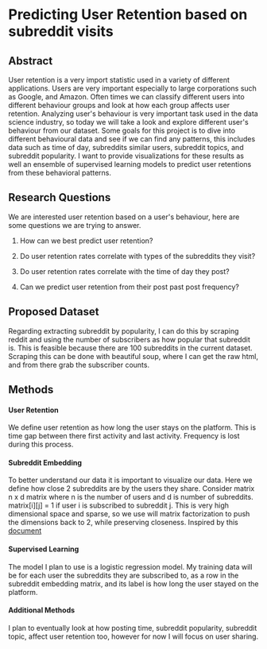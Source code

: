 # Predicting User Retention based on subreddit visits

##  Abstract
User retention is a very import statistic used in a variety of different applications.
Users are very important especially to large corporations such as Google, and Amazon.
Often times we can classify different users into different behaviour groups and look
at how each group affects user retention. Analyzing user's behaviour is very important
task used in the data science industry, so today we will take a look and explore
different user's behaviour from our dataset. Some goals for this project is to
dive into different behavioural data and see if we can find any patterns, this includes
data such as time of day, subreddits similar users, subreddit
topics, and subreddit popularity. I want to provide visualizations for these results 
as well an ensemble of supervised learning models to predict user retentions 
from these behavioral patterns.

## Research Questions

We are interested user retention based on a user's behaviour, here are some questions
we are trying to answer.

1. How can we best predict user retention?

2. Do user retention rates correlate with types of the subreddits they visit?

3. Do user retention rates correlate with the time of day they post?

4. Can we predict user retention from their post past post frequency?

## Proposed Dataset

Regarding extracting subreddit by popularity, I can do this by scraping reddit
and using the number of subscribers as how popular that subreddit is. This is feasible
because there are 100 subreddits in the current dataset. Scraping this can be done with
beautiful soup, where I can get the raw html, and from there grab the subscriber counts.

## Methods

#### User Retention
We define user retention as how long the user stays on the platform. This is time gap
between there first activity and last activity. Frequency is lost during this process.

#### Subreddit Embedding
To better understand our data it is important to visualize our data. Here we define
how close 2 subreddits are by the users they share. Consider matrix n x d matrix where
n is the number of users and d is number of subreddits. matrix[i][j] = 1 if user i
is subscribed to subreddit j. This is very high dimensional space and sparse, so we
use will matrix factorization to push the dimensions back to 2, 
while preserving closeness. Inspired by this [document](https://developers.google.com/machine-learning/recommendation/collaborative/matrix)

#### Supervised Learning
The model I plan to use is a logistic regression model. My training data will be for each user
the subreddits they are subscribed to, as a row in the subreddit embedding matrix, and its label
is how long the user stayed on the platform.

#### Additional Methods
I plan to eventually look at how posting time, subreddit popularity, subreddit topic,
affect user retention too, however for now I will focus on user sharing.
 
